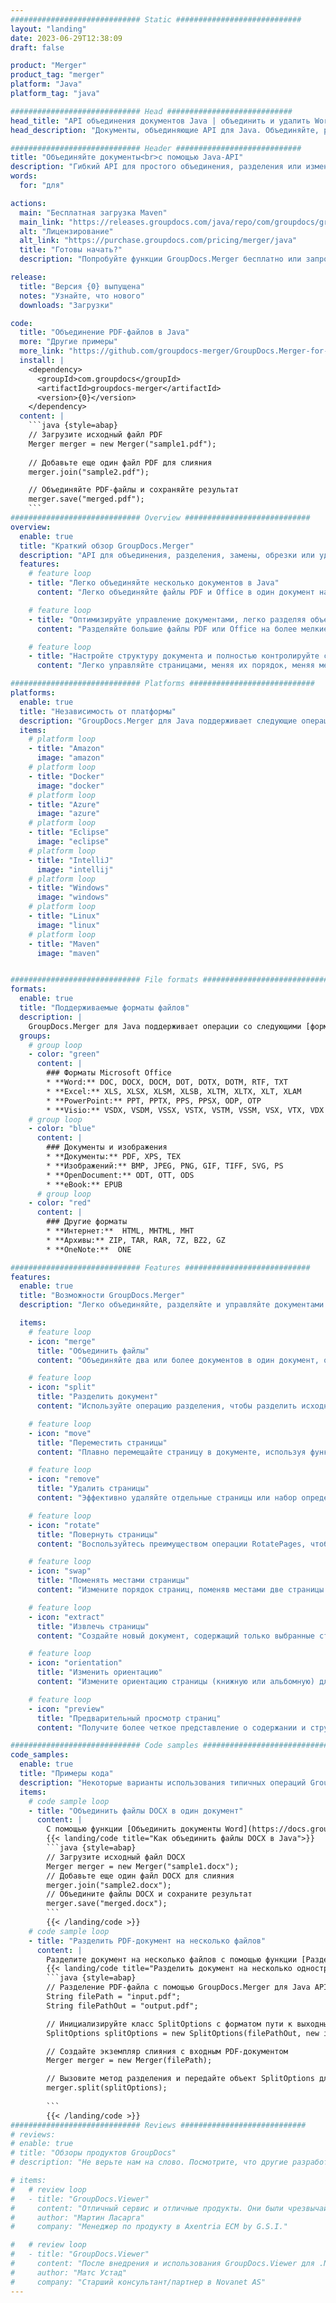 ```yaml
---
############################# Static ############################
layout: "landing"
date: 2023-06-29T12:38:09
draft: false

product: "Merger"
product_tag: "merger"
platform: "Java"
platform_tag: "java"

############################# Head ############################
head_title: "API объединения документов Java | объединить и удалить Word Excel PDF XPS EPUB"
head_description: "Документы, объединяющие API для Java. Объединяйте, разделяйте, меняйте местами, меняйте порядок и удаляйте страницы форматов PDF, Microsoft Word, Excel, презентаций, Visio, XPS и EPUB."

############################# Header ############################
title: "Объединяйте документы<br>с помощью Java-API"
description: "Гибкий API для простого объединения, разделения или изменения документов PDF и Office."
words:
  for: "для"

actions:
  main: "Бесплатная загрузка Maven"
  main_link: "https://releases.groupdocs.com/java/repo/com/groupdocs/groupdocs-merger/"
  alt: "Лицензирование"
  alt_link: "https://purchase.groupdocs.com/pricing/merger/java"
  title: "Готовы начать?"
  description: "Попробуйте функции GroupDocs.Merger бесплатно или запросите лицензию"

release:
  title: "Версия {0} выпущена"
  notes: "Узнайте, что нового"
  downloads: "Загрузки"

code:
  title: "Объединение PDF-файлов в Java"
  more: "Другие примеры"
  more_link: "https://github.com/groupdocs-merger/GroupDocs.Merger-for-Java"
  install: |
    <dependency>
      <groupId>com.groupdocs</groupId>
      <artifactId>groupdocs-merger</artifactId>
      <version>{0}</version>
    </dependency>
  content: |
    ```java {style=abap}   
    // Загрузите исходный файл PDF
    Merger merger = new Merger("sample1.pdf");
    
    // Добавьте еще один файл PDF для слияния
    merger.join("sample2.pdf");

    // Объединяйте PDF-файлы и сохраняйте результат
    merger.save("merged.pdf");
    ```
############################# Overview ############################
overview:
  enable: true
  title: "Краткий обзор GroupDocs.Merger"
  description: "API для объединения, разделения, замены, обрезки или удаления документов, слайдов и диаграмм в приложениях Java."
  features:
    # feature loop
    - title: "Легко объединяйте несколько документов в Java"
      content: "Легко объединяйте файлы PDF и Office в один документ на Java, используя возможности библиотеки GroupDocs.Merger. Воспользуйтесь расширенной поддержкой форматов, позволяющей беспрепятственно комбинировать различные типы файлов, что обеспечивает удобный и оптимизированный процесс слияния."

    # feature loop
    - title: "Оптимизируйте управление документами, легко разделяя объемные файлы"
      content: "Разделяйте большие файлы PDF или Office на более мелкие, удобные для обработки разделы. Вы можете легко и удобно разделять документы на основе определенных страниц, диапазонов или даже извлекать отдельные страницы. Оптимизируйте управление документами, используя широкие возможности библиотеки GroupDocs.Merger, и сделайте свои файлы более организованными и управляемыми."

    # feature loop
    - title: "Настройте структуру документа и полностью контролируйте свои файлы"
      content: "Легко управляйте страницами, меняя их порядок, меняя местами или удаляя их. Организуйте и адаптируйте свои документы в соответствии с вашими конкретными требованиями с гибкостью для создания персонализированной файловой структуры."

############################# Platforms ############################
platforms:
  enable: true
  title: "Независимость от платформы"
  description: "GroupDocs.Merger для Java поддерживает следующие операционные системы, фреймворки и менеджеры пакетов."
  items:
    # platform loop
    - title: "Amazon"
      image: "amazon"
    # platform loop
    - title: "Docker"
      image: "docker"
    # platform loop
    - title: "Azure"
      image: "azure"
    # platform loop
    - title: "Eclipse"
      image: "eclipse"
    # platform loop
    - title: "IntelliJ"
      image: "intellij"
    # platform loop
    - title: "Windows"
      image: "windows"
    # platform loop
    - title: "Linux"
      image: "linux"
    # platform loop
    - title: "Maven"
      image: "maven"


############################# File formats ############################
formats:
  enable: true
  title: "Поддерживаемые форматы файлов"
  description: |
    GroupDocs.Merger для Java поддерживает операции со следующими [форматами файлов](https://docs.groupdocs.com/merger/java/supported-document-formats/).
  groups:
    # group loop
    - color: "green"
      content: |
        ### Форматы Microsoft Office
        * **Word:** DOC, DOCX, DOCM, DOT, DOTX, DOTM, RTF, TXT
        * **Excel:** XLS, XLSX, XLSM, XLSB, XLTM, XLTX, XLT, XLAM
        * **PowerPoint:** PPT, PPTX, PPS, PPSX, ODP, OTP
        * **Visio:** VSDX, VSDM, VSSX, VSTX, VSTM, VSSM, VSX, VTX, VDX
    # group loop
    - color: "blue"
      content: |
        ### Документы и изображения
        * **Документы:** PDF, XPS, TEX
        * **Изображений:** BMP, JPEG, PNG, GIF, TIFF, SVG, PS
        * **OpenDocument:** ODT, OTT, ODS
        * **eBook:** EPUB
      # group loop
    - color: "red"
      content: |
        ### Другие форматы
        * **Интернет:**  HTML, MHTML, MHT
        * **Архивы:** ZIP, TAR, RAR, 7Z, BZ2, GZ
        * **OneNote:**  ONE

############################# Features ############################
features:
  enable: true
  title: "Возможности GroupDocs.Merger"
  description: "Легко объединяйте, разделяйте и управляйте документами PDF и Office"

  items:
    # feature loop
    - icon: "merge"
      title: "Объединить файлы"
      content: "Объединяйте два или более документов в один документ, объединяя определенные страницы или диапазоны страниц из нескольких исходных документов."

    # feature loop
    - icon: "split"
      title: "Разделить документ"
      content: "Используйте операцию разделения, чтобы разделить исходный документ на несколько результирующих документов, что обеспечивает эффективную организацию файлов и управление ими."

    # feature loop
    - icon: "move"
      title: "Переместить страницы"
      content: "Плавно перемещайте страницу в документе, используя функцию MovePage."

    # feature loop
    - icon: "remove"
      title: "Удалить страницы"
      content: "Эффективно удаляйте отдельные страницы или набор определенных номеров страниц из исходного документа с помощью функции RemovePages."

    # feature loop
    - icon: "rotate"
      title: "Повернуть страницы"
      content: "Воспользуйтесь преимуществом операции RotatePages, чтобы легко поворачивать страницы в документе, указав угол поворота на 90, 180 или 270 градусов."

    # feature loop
    - icon: "swap"
      title: "Поменять местами страницы"
      content: "Измените порядок страниц, поменяв местами две страницы в исходном документе, создав новый документ."

    # feature loop
    - icon: "extract"
      title: "Извлечь страницы"
      content: "Создайте новый документ, содержащий только выбранные страницы, извлекая определенные страницы или диапазоны страниц из исходного документа."

    # feature loop
    - icon: "orientation"
      title: "Изменить ориентацию"
      content: "Измените ориентацию страницы (книжную или альбомную) для определенных страниц или всех страниц документа, используя операцию ChangeOrientation."

    # feature loop
    - icon: "preview"
      title: "Предварительный просмотр страниц"
      content: "Получите более четкое представление о содержании и структуре документа, создав изображения его страниц. Делайте превью всех или только определенных страниц."

############################# Code samples ############################
code_samples:
  enable: true
  title: "Примеры кода"
  description: "Некоторые варианты использования типичных операций GroupDocs.Merger для Java"
  items:
    # code sample loop
    - title: "Объединить файлы DOCX в один документ"
      content: |
        С помощью функции [Объединить документы Word](https://docs.groupdocs.com/merger/java/merge/word/) вы можете объединять целые файлы DOCX в один документ, загружая исходный файл и добавляя дополнительные файлы DOCX для объединения. и сохранить объединенный документ. Ниже приведен фрагмент кода Java, демонстрирующий процесс слияния:
        {{< landing/code title="Как объединить файлы DOCX в Java">}}
        ```java {style=abap}   
        // Загрузите исходный файл DOCX
        Merger merger = new Merger("sample1.docx");
        // Добавьте еще один файл DOCX для слияния
        merger.join("sample2.docx");
        // Объедините файлы DOCX и сохраните результат
        merger.save("merged.docx");
        ```
        {{< /landing/code >}}
    # code sample loop
    - title: "Разделить PDF-документ на несколько файлов"
      content: |
        Разделите документ на несколько файлов с помощью функции [Разделить документ](https://docs.groupdocs.com/merger/java/split-document/), чтобы упростить процесс управления и извлечения определенных разделов или страниц из больших документов. Он позволяет делить документы на более мелкие части по различным критериям - по диапазону страниц, по начальным/конечным страницам, по нечетным/четным номерам страниц и т. д.
        {{< landing/code title="Разделить документ на несколько одностраничных документов">}}
        ```java {style=abap}   
        // Разделение PDF-файла с помощью GroupDocs.Merger для Java API
        String filePath = "input.pdf";
        String filePathOut = "output.pdf";

        // Инициализируйте класс SplitOptions с форматом пути к выходным файлам
        SplitOptions splitOptions = new SplitOptions(filePathOut, new int[] { 3, 6, 8 });

        // Создайте экземпляр слияния с входным PDF-документом
        Merger merger = new Merger(filePath);

        // Вызовите метод разделения и передайте объект SplitOptions для сохранения результирующих документов
        merger.split(splitOptions);
  
        ```
        {{< /landing/code >}}
############################# Reviews ############################
# reviews:
# enable: true
# title: "Обзоры продуктов GroupDocs"
# description: "Не верьте нам на слово. Посмотрите, что другие разработчики говорят о наших API"

# items:
#   # review loop
#   - title: "GroupDocs.Viewer"
#     content: "Отличный сервис и отличные продукты. Они были чрезвычайно полезны и отзывчивы во время процесса внедрения GroupDocs.Viewer для .NET, не могу рекомендовать их достаточно высоко."
#     author: "Мартин Ласарга"
#     company: "Менеджер по продукту в Axentria ECM by G.S.I."

#   # review loop
#   - title: "GroupDocs.Viewer"
#     content: "После внедрения и использования GroupDocs.Viewer для .NET в проекте все работает очень хорошо. Я проверил с большим количеством документов и до сих пор все хорошо. Все, что я добавил, хорошо отображается и выглядит так же хорошо, как в программе просмотра PDF или MS Word."
#     author: "Матс Устад"
#     company: "Старший консультант/партнер в Novanet AS"
---
```

